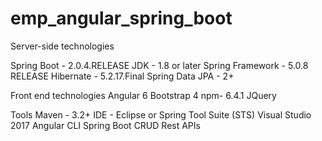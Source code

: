 # emp_angular_spring_boot

Server-side technologies

Spring Boot - 2.0.4.RELEASE
JDK - 1.8 or later
Spring Framework - 5.0.8 RELEASE
Hibernate - 5.2.17.Final
Spring Data JPA - 2+

Front end technologies
Angular 6
Bootstrap 4
npm- 6.4.1
JQuery

Tools
Maven - 3.2+
IDE - Eclipse or Spring Tool Suite (STS)
Visual Studio 2017
Angular CLI
Spring Boot CRUD Rest APIs
